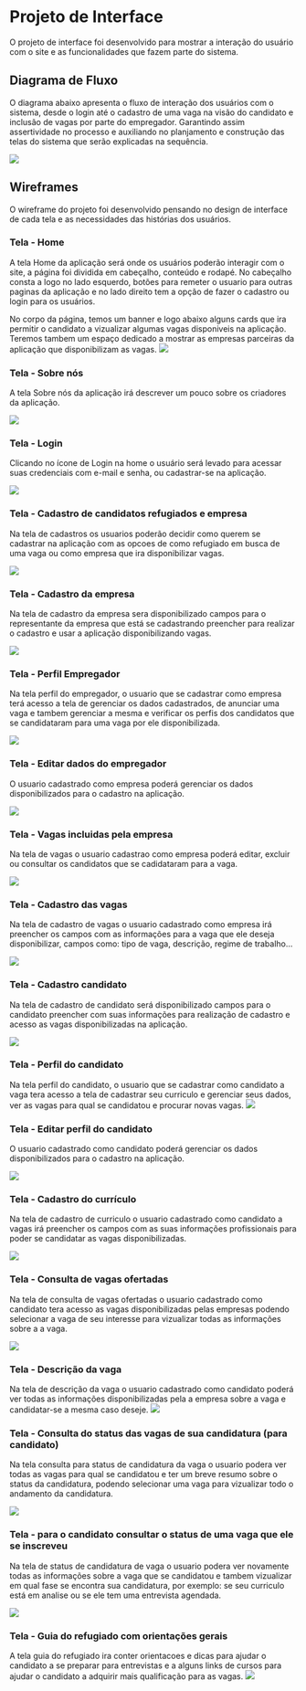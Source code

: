 
# Projeto de Interface

O projeto de interface foi desenvolvido para mostrar a interação do usuário com o site e as funcionalidades que fazem parte do sistema. 

## Diagrama de Fluxo

O diagrama abaixo apresenta o fluxo de interação dos usuários com o sistema, desde o login até o cadastro de uma vaga na visão do candidato e inclusão de vagas por parte do empregador. Garantindo assim assertividade no processo e auxiliando no planjamento e construção das telas do sistema que serão explicadas na sequência.

<img src ="/docs/img/Fluxograma.PNG">

## Wireframes

O wireframe do projeto foi desenvolvido pensando no design de interface de cada tela e as necessidades das histórias dos usuários.

### Tela - Home
A tela Home da aplicação será onde os usuários poderão interagir com o site, a página foi dividida em cabeçalho, conteúdo e rodapé. No cabeçalho consta a logo no lado esquerdo, botões para remeter o usuario para outras paginas da aplicação e no lado direito tem a opção de fazer o cadastro ou login para os usuários.

No corpo da página, temos um banner e logo abaixo alguns cards que ira permitir o candidato a vizualizar algumas vagas disponiveis na aplicação. Teremos tambem um espaço dedicado a mostrar as empresas parceiras da aplicação que disponibilizam as vagas.
<img src ="/docs/img/HOME.PNG">

### Tela - Sobre nós
A tela Sobre nós da aplicação irá descrever um pouco sobre os criadores da aplicação.

<img src ="/docs/img/SOBRE NÓS.PNG">

### Tela - Login
Clicando no ícone de Login na home o usuário será levado para acessar suas credenciais com e-mail e senha, ou cadastrar-se na aplicação.

<img src ="/docs/img/LOGIN.PNG">

### Tela - Cadastro de candidatos refugiados e empresa
Na tela de cadastros os usuarios poderão decidir como querem se cadastrar na aplicação com as opcoes de como refugiado em busca de uma vaga ou como empresa que ira disponibilizar vagas.

<img src ="/docs/img/CADASTRO.PNG">

### Tela - Cadastro da empresa
Na tela de cadastro da empresa sera disponibilizado campos para o representante da empresa que está se cadastrando preencher para realizar o cadastro e usar a aplicação disponibilizando vagas.

<img src ="/docs/img/CADASTRO EMPREGADOR.PNG">

### Tela - Perfil Empregador
Na tela perfil do empregador, o usuario que se cadastrar como empresa terá acesso a tela de gerenciar os dados cadastrados, de anunciar uma vaga e tambem gerenciar a mesma e verificar os perfis dos candidatos que se candidataram para uma vaga por ele disponibilizada.

<img src ="/docs/img/PERFIL EMPREGADOR.PNG">

### Tela - Editar dados do empregador
O usuario cadastrado como empresa poderá gerenciar os dados disponibilizados para o cadastro na aplicação.

<img src ="/docs/img/EDITAR DADOS EMPRESA.PNG">

### Tela - Vagas incluidas pela empresa
Na tela de vagas o usuario cadastrao como empresa poderá editar, excluir ou consultar os candidatos que se cadidataram para a vaga.

<img src ="/docs/img/INCLUSAO VAGA EMPRESA.PNG">

### Tela - Cadastro das vagas
Na tela de cadastro de vagas o usuario cadastrado como empresa irá preencher os campos com as informações para a vaga que ele deseja disponibilizar, campos como: tipo de vaga, descrição, regime de trabalho...

<img src ="/docs/img/CRIAR VAGA.PNG">

### Tela - Cadastro candidato
Na tela de cadastro de candidato será disponibilizado campos para o candidato preencher com suas informações para realização de cadastro e acesso as vagas disponibilizadas na aplicação.

<img src ="/docs/img/CADASTRO CANDIDATO.PNG">

### Tela - Perfil do candidato
Na tela perfil do candidato, o usuario que se cadastrar como candidato a vaga tera acesso a tela de cadastrar seu curriculo e gerenciar seus dados, ver as vagas para qual se candidatou e procurar novas vagas.
<img src ="/docs/img/PERFIL CANDIDATO.PNG">

### Tela - Editar perfil do candidato
O usuario cadastrado como candidato poderá gerenciar os dados disponibilizados para o cadastro na aplicação.

<img src ="/docs/img/EDITAR DADOS CANDIDATO.PNG">

### Tela - Cadastro do currículo
Na tela de cadastro de curriculo o usuario cadastrado como candidato a vagas irá preencher os campos com as suas informações profissionais para poder se candidatar as vagas disponibilizadas.

<img src ="/docs/img/CRIAR CURRICULO.PNG">

### Tela - Consulta de vagas ofertadas
Na tela de consulta de vagas ofertadas o usuario cadastrado como candidato tera acesso as vagas disponibilizadas pelas empresas podendo selecionar a vaga de seu interesse para vizualizar todas as informações sobre a a vaga.

<img src ="/docs/img/VAGAS.PNG">

### Tela - Descrição da vaga
Na tela de descrição da vaga o usuario cadastrado como candidato poderá ver todas as informações disponibilizadas pela a empresa sobre a vaga e candidatar-se a mesma caso deseje.
<img src ="/docs/img/DESCRICAO DA VAGA.PNG">

### Tela - Consulta do status das vagas de sua candidatura (para candidato)
Na tela consulta para status de candidatura da vaga o usuario podera ver todas as vagas para qual se candidatou e ter um breve resumo sobre o status da candidatura, podendo selecionar uma vaga para vizualizar todo o andamento da candidatura.

<img src ="/docs/img/VAGAS INSCRITAS PELO CANDIDATO.PNG"> 

### Tela - para o candidato consultar o status de uma vaga que ele se inscreveu
Na tela de status de candidatura de vaga o usuario podera ver novamente todas as informações sobre a vaga que se candidatou e tambem vizualizar em qual fase se encontra sua candidatura, por exemplo: se seu curriculo está em analise ou se ele tem uma entrevista agendada.

<img src ="/docs/img/STATUS VAGA INSC CANDIDATO.PNG">

### Tela - Guia do refugiado com orientações gerais
A tela guia do refugiado ira conter orientacoes e dicas para ajudar o candidato a se preparar para entrevistas e a alguns links de cursos para ajudar o candidato a adquirir mais qualificação para as vagas.
<img src ="/docs/img/GUIA REFUGIADO.PNG">
